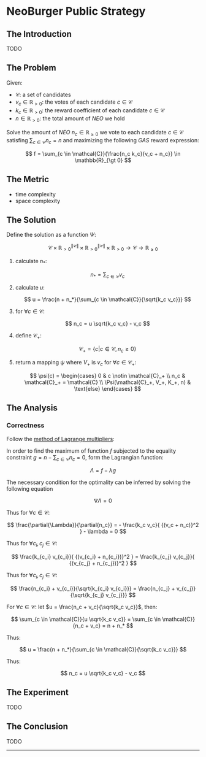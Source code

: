 # NeoBurger Public Strategy

## The Introduction

TODO

## The Problem

Given:

- $\mathcal{C}$: a set of candidates
- $v_c \in \mathbb{R}_{\gt 0}$: the votes of each candidate $c \in \mathcal{C}$
- $k_c \in \mathbb{R}_{\gt 0}$: the reward coefficient of each candidate $c \in \mathcal{C}$
- $n \in \mathbb{R}_{\gt 0}$: the total amount of *NEO* we hold

Solve the amount of *NEO* $n_c \in \mathbb{R}_{\ge 0}$ we vote to each candidate $c \in \mathcal{C}$ satisfing $\sum_{c \in \mathcal{C}}{n_c} = n$ and maximizing the following *GAS* reward expression:

$$
f = \sum_{c \in \mathcal{C}}{\frac{n_c k_c}{v_c + n_c}} \in \mathbb{R}_{\gt 0}
$$

## The Metric

- time complexity
- space complexity

## The Solution

Define the solution as a function $\Psi$:

$$
\mathcal{C} \times \mathbb{R}^{\lVert \mathcal{C} \rVert}_{\gt 0} \times \mathbb{R}^{\lVert \mathcal{C} \rVert}_{\gt 0} \times \mathbb{R}_{\gt 0} \rightarrow \mathcal{C} \rightarrow \mathbb{R}_{\ge 0}
$$

1. calculate $n_*$:
 
    $$
    n_* = \sum_{c \in \mathcal{C}}{v_c}
    $$

2. calculate $u$:
 
    $$
    u = \frac{n + n_*}{\sum_{c \in \mathcal{C}}{\sqrt{k_c v_c}}}
    $$

3. for $\forall c \in \mathcal{C}$:
 
    $$
    n_c = u \sqrt{k_c v_c} - v_c
    $$

4. define $\mathcal{C}_+$:
 
    $$
    \mathcal{C}_+ = \{ c \vert c \in \mathcal{C}, n_c \ge 0 \}
    $$

5. return a mapping $\psi$ where $V_+$ is $v_c$ for $\forall c \in \mathcal{C}_+$:

   $$
   \psi(c) = \begin{cases} 0 & c \notin \mathcal{C}_+ \\ n_c & \mathcal{C}_+ = \mathcal{C} \\ \Psi(\mathcal{C}_+, V_+, K_+, n) & \text{else} \end{cases}
   $$

## The Analysis

### Correctness

Follow the [method of Lagrange multipliers](#https://en.wikipedia.org/wiki/Lagrange_multiplier):

In order to find the maximum of function $f$ subjected to the equality constraint $g = n - \sum_{c \in \mathcal{C}}{n_c} = 0$, form the Lagrangian function:

$$
\Lambda = f - \lambda g
$$

The necessary condition for the optimality can be inferred by solving the following equation

$$
\nabla{\Lambda} = 0
$$

Thus for $\forall c \in \mathcal{C}$:

$$
\frac{\partial{\Lambda}}{\partial{n_c}} = - \frac{k_c v_c}{ {(v_c + n_c)}^2 } - \lambda = 0
$$

Thus for $\forall c_i, c_j \in \mathcal{C}$:

$$
\frac{k_{c_i} v_{c_i}}{ {(v_{c_i} + n_{c_i})}^2 } = \frac{k_{c_j} v_{c_j}}{ {(v_{c_j} + n_{c_j})}^2 }
$$

Thus for $\forall c_i, c_j \in \mathcal{C}$:

$$
\frac{n_{c_i} + v_{c_i}}{\sqrt{k_{c_i} v_{c_i}}} = \frac{n_{c_j} + v_{c_j}}{\sqrt{k_{c_j} v_{c_j}}} 
$$

For $\forall c \in \mathcal{C}$: let $u = \frac{n_c + v_c}{\sqrt{k_c v_c}}$, then:

$$
\sum_{c \in \mathcal{C}}{u \sqrt{k_c v_c}} = \sum_{c \in \mathcal{C}}{n_c + v_c} = n + n_*
$$

Thus:

$$
u = \frac{n + n_*}{\sum_{c \in \mathcal{C}}{\sqrt{k_c v_c}}}
$$

Thus:

$$
n_c = u \sqrt{k_c v_c} - v_c
$$

## The Experiment

TODO

## The Conclusion

TODO

---

<script>MathJax = {tex: {inlineMath: [['$', '$'], ['\\(', '\\)']]}};</script>
<script id="MathJax-script" async src="https://cdn.jsdelivr.net/npm/mathjax@3/es5/tex-chtml.js"></script>
